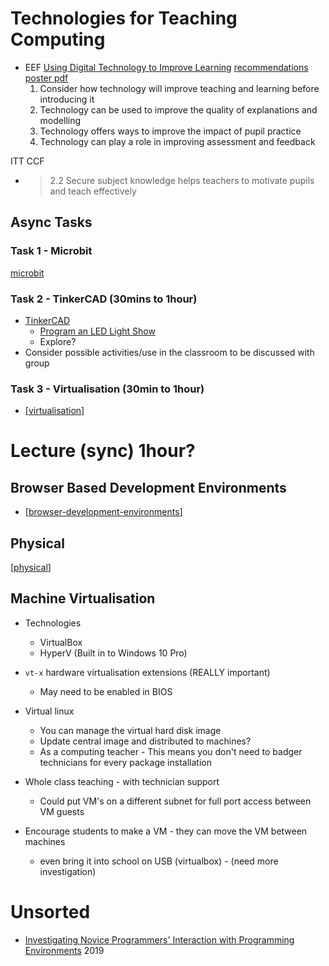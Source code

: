 Technologies for Teaching Computing
===================================


* EEF [Using Digital Technology to Improve Learning](https://educationendowmentfoundation.org.uk/education-evidence/guidance-reports/digital) [recommendations poster pdf](https://d2tic4wvo1iusb.cloudfront.net/eef-guidance-reports/digital/EEF_Digital_Technology_Summary_of_Recommendations.pdf)
    1. Consider how technology will improve teaching and learning before introducing it
    2. Technology can be used to improve the quality of explanations and modelling
    3. Technology offers ways to improve the impact of pupil practice
    4. Technology can play a role in improving assessment and feedback


ITT CCF
* > 2.2 Secure subject knowledge helps teachers to motivate pupils and teach effectively


Async Tasks
-----------

### Task 1 - Microbit
[microbit](../physicalProgramming/microbit/README.md)


### Task 2 - TinkerCAD (30mins to 1hour)

* [TinkerCAD](https://www.tinkercad.com/)
    * [Program an LED Light Show](https://www.tinkercad.com/lessonplans/program-an-led-light-show)
    * Explore?
* Consider possible activities/use in the classroom to be discussed with group

### Task 3 - Virtualisation (30min to 1hour)

* [[virtualisation]]


Lecture (sync) 1hour?
==============

Browser Based Development Environments
--------------------------------------

* [[browser-development-environments]]

Physical
--------

[[physical]]


Machine Virtualisation
----------------------

* Technologies
    * VirtualBox
    * HyperV (Built in to Windows 10 Pro)

* `vt-x` hardware virtualisation extensions (REALLY important)
    * May need to be enabled in BIOS

* Virtual linux
    * You can manage the virtual hard disk image
    * Update central image and distributed to machines?
    * As a computing teacher - This means you don't need to badger technicians for every package installation
* Whole class teaching - with technician support
    * Could put VM's on a different subnet for full port access between VM guests
* Encourage students to make a VM - they can move the VM between machines
    * even bring it into school on USB (virtualbox) - (need more investigation)




Unsorted
========

* [Investigating Novice Programmers' Interaction with Programming Environments](https://dl.acm.org/doi/10.1145/3304221.3325596) 2019

[//begin]: # "Autogenerated link references for markdown compatibility"
[virtualisation]: virtualisation.md "virtualisation"
[browser-development-environments]: browser-development-environments.md "browser-development-environments"
[physical]: physical.md "physical"
[//end]: # "Autogenerated link references"